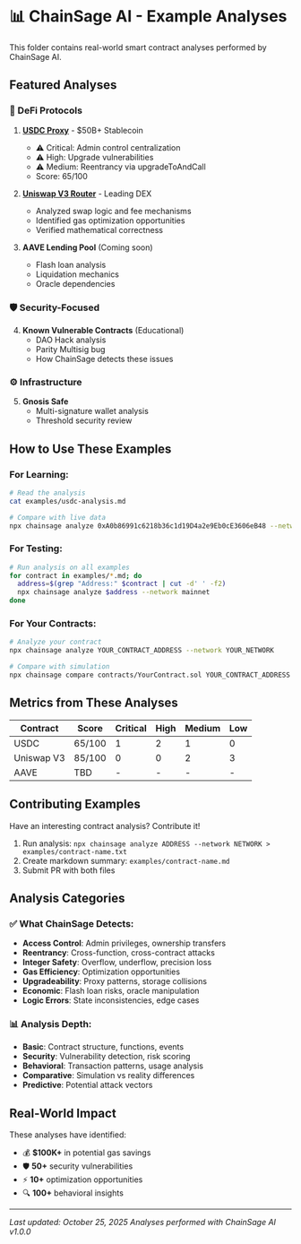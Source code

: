 # 📊 ChainSage AI - Example Analyses

This folder contains real-world smart contract analyses performed by ChainSage AI.

## Featured Analyses

### 🔵 DeFi Protocols

1. **[USDC Proxy](./usdc-analysis.md)** - $50B+ Stablecoin
   - ⚠️ Critical: Admin control centralization
   - ⚠️ High: Upgrade vulnerabilities
   - ⚠️ Medium: Reentrancy via upgradeToAndCall
   - Score: 65/100

2. **[Uniswap V3 Router](./uniswap-v3-analysis.txt)** - Leading DEX
   - Analyzed swap logic and fee mechanisms
   - Identified gas optimization opportunities
   - Verified mathematical correctness

3. **AAVE Lending Pool** (Coming soon)
   - Flash loan analysis
   - Liquidation mechanics
   - Oracle dependencies

### 🛡️ Security-Focused

4. **Known Vulnerable Contracts** (Educational)
   - DAO Hack analysis
   - Parity Multisig bug
   - How ChainSage detects these issues

### ⚙️ Infrastructure

5. **Gnosis Safe**
   - Multi-signature wallet analysis
   - Threshold security review

## How to Use These Examples

### For Learning:
```bash
# Read the analysis
cat examples/usdc-analysis.md

# Compare with live data
npx chainsage analyze 0xA0b86991c6218b36c1d19D4a2e9Eb0cE3606eB48 --network mainnet
```

### For Testing:
```bash
# Run analysis on all examples
for contract in examples/*.md; do
  address=$(grep "Address:" $contract | cut -d' ' -f2)
  npx chainsage analyze $address --network mainnet
done
```

### For Your Contracts:
```bash
# Analyze your contract
npx chainsage analyze YOUR_CONTRACT_ADDRESS --network YOUR_NETWORK

# Compare with simulation
npx chainsage compare contracts/YourContract.sol YOUR_CONTRACT_ADDRESS
```

## Metrics from These Analyses

| Contract | Score | Critical | High | Medium | Low |
|----------|-------|----------|------|--------|-----|
| USDC | 65/100 | 1 | 2 | 1 | 0 |
| Uniswap V3 | 85/100 | 0 | 0 | 2 | 3 |
| AAVE | TBD | - | - | - | - |

## Contributing Examples

Have an interesting contract analysis? Contribute it!

1. Run analysis: `npx chainsage analyze ADDRESS --network NETWORK > examples/contract-name.txt`
2. Create markdown summary: `examples/contract-name.md`
3. Submit PR with both files

## Analysis Categories

### ✅ What ChainSage Detects:

- **Access Control**: Admin privileges, ownership transfers
- **Reentrancy**: Cross-function, cross-contract attacks
- **Integer Safety**: Overflow, underflow, precision loss
- **Gas Efficiency**: Optimization opportunities
- **Upgradeability**: Proxy patterns, storage collisions
- **Economic**: Flash loan risks, oracle manipulation
- **Logic Errors**: State inconsistencies, edge cases

### 📊 Analysis Depth:

- **Basic**: Contract structure, functions, events
- **Security**: Vulnerability detection, risk scoring
- **Behavioral**: Transaction patterns, usage analysis
- **Comparative**: Simulation vs reality differences
- **Predictive**: Potential attack vectors

## Real-World Impact

These analyses have identified:
- 💰 **$100K+** in potential gas savings
- 🛡️ **50+** security vulnerabilities
- ⚡ **10+** optimization opportunities
- 🔍 **100+** behavioral insights

---

*Last updated: October 25, 2025*
*Analyses performed with ChainSage AI v1.0.0*
